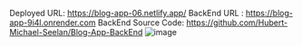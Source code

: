Deployed URL: https://blog-app-06.netlify.app/
BackEnd URL : https://blog-app-9i4l.onrender.com
BackEnd Source Code: https://github.com/Hubert-Michael-Seelan/Blog-App-BackEnd
![image](https://github.com/Hubert-Michael-Seelan/Blog-App-FrontEnd/assets/133649263/ba6b9ecf-c04d-49e3-84f6-9b6c917a520a)
